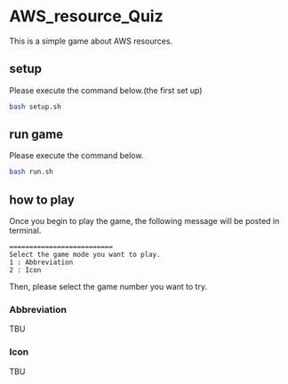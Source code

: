 # AWS_resource_Quiz
This is a simple game about AWS resources.

## setup
Please execute the command below.(the first set up)

```bash
bash setup.sh
```

## run game
Please execute the command below.

```bash
bash run.sh
```

## how to play
Once you begin to play the game, the following message will be posted in terminal.
```terminal
==========================
Select the game mode you want to play.
1 : Abbreviation
2 : Icon

```

Then, please select the game number you want to try.

### Abbreviation
TBU

### Icon
TBU